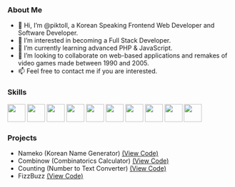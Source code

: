 <h3>About Me</h3>
<ul>
    <li>👋 Hi, I’m @piktoll, a Korean Speaking Frontend Web Developer and Software Developer.</li>
    <li>👀 I’m interested in becoming a Full Stack Developer.</li>
    <li>🌱 I’m currently learning advanced PHP & JavaScript.</li>
    <li>🤝 I’m looking to collaborate on web-based applications and remakes of video games made between 1990 and 2005.</li>
    <li>📫 Feel free to contact me if you are interested.</li>
</ul>

<h3>Skills</h3>
<p>
    <img src="https://upload.wikimedia.org/wikipedia/commons/3/38/HTML5_Badge.svg" height="40px" />
    <img src="https://upload.wikimedia.org/wikipedia/commons/6/62/CSS3_logo.svg" height="40px" />
    <img src="https://upload.wikimedia.org/wikipedia/commons/9/99/Unofficial_JavaScript_logo_2.svg" height="40px" />
    <img src="https://upload.wikimedia.org/wikipedia/commons/2/27/PHP-logo.svg" height="40px" />
    <img src="https://upload.wikimedia.org/wikipedia/commons/0/09/Flag_of_South_Korea.svg" height="40px" />
    <img src="https://upload.wikimedia.org/wikipedia/commons/0/0c/Blender_logo_no_text.svg" height="40px" />
    <img src="https://upload.wikimedia.org/wikipedia/commons/0/0d/Inkscape_Logo.svg" height="40px" />
    <img src="https://upload.wikimedia.org/wikipedia/commons/8/87/Windows_logo_-_2021.svg" height="40px" />
    <img src="https://upload.wikimedia.org/wikipedia/commons/3/35/Tux.svg" height="40px" />
    <img src="https://logos-download.com/wp-content/uploads/2020/06/Apple_Mac_OS_Logo-700x670.png" height="40px" />
</p>

<h3>Projects</h3>
<ul>
    <li>Nameko (Korean Name Generator) <a href="https://github.com/piktoll/nameko" target="_blank">(View Code)</a></li>
    <li>Combinow (Combinatorics Calculator) <a href="https://github.com/piktoll/combinow" target="_blank">(View Code)</a></li>
    <li>Counting (Number to Text Converter) <a href="https://github.com/piktoll/counting" target="_blank">(View Code)</a></li>
    <li>FizzBuzz <a href="https://github.com/piktoll/fizzbuzz" target="_blank">(View Code)</a></li>
</ul>

<!---
piktoll/piktoll is a ✨ special ✨ repository because its `README.md` (this file) appears on your GitHub profile.
You can click the Preview link to take a look at your changes.
--->
